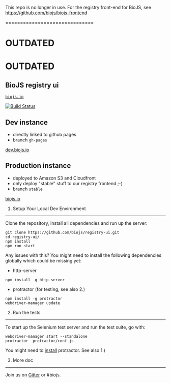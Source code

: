 This repo is no longer in use. For the registry front-end for BioJS, see https://github.com/biojs/biojs-frontend


==============================

# OUTDATED

# OUTDATED

BioJS registry ui
-----------------


[`biojs.io`](http://biojs.io)

[![Build Status](https://travis-ci.org/biojs/registry-ui.svg?branch=stable)](https://travis-ci.org/biojs/registry-ui)


Dev instance
------------

* directly linked to github pages
* branch `gh-pages`


[dev.biojs.io](http://dev.biojs.io)

Production instance
------------

* deployed to Amazon S3 and Cloudfront
* only deploy "stable" stuff to our registry frontend ;-)
* branch `stable`

[biojs.io](http://biojs.io)

1. Setup Your Local Dev Environment
-----------------------------------

Clone the repository, install all dependencies and run up the server:

````
git clone https://github.com/biojs/registry-ui.git
cd registry-ui/
npm install
npm run start
````

Any issues with this? You might need to install the following dependencies globally which could be missing yet:

- http-server
````
npm install -g http-server
````
- protractor (for testing, see also 2.)
````
npm install -g protractor
webdriver-manager update
````

2. Run the tests
----------------

To start up the Selenium test server and run the test suite, go with:

```
webdriver-manager start --standalone
protractor  protractor/conf.js

```

You might need to [install](https://github.com/angular/protractor/blob/master/docs/tutorial.md) protractor.
See also 1.)

3. More doc
----------

Join us on [Gitter](https://gitter.im/biojs/biojs) or #biojs.
